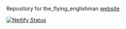 Repository for the_flying_englishman [website](https://theflyingenglishman.netlify.app/)

[![Netlify Status](https://api.netlify.com/api/v1/badges/8103849c-4afc-4c2e-b6f1-7b859812230e/deploy-status)](https://app.netlify.com/sites/theflyingenglishman/deploys)
